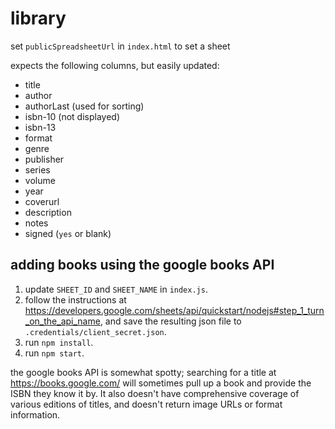 # library

set `publicSpreadsheetUrl` in `index.html` to set a sheet

expects the following columns, but easily updated:

* title
* author
* authorLast (used for sorting)
* isbn-10 (not displayed)
* isbn-13
* format
* genre
* publisher
* series
* volume
* year
* coverurl
* description
* notes
* signed (`yes` or blank)

## adding books using the google books API

1. update `SHEET_ID` and `SHEET_NAME` in `index.js`.
2. follow the instructions at <https://developers.google.com/sheets/api/quickstart/nodejs#step_1_turn_on_the_api_name>, and save the resulting json file to `.credentials/client_secret.json`.
3. run `npm install`.
4. run `npm start`.

the google books API is somewhat spotty; searching for a title at https://books.google.com/ will sometimes pull up a book and provide the ISBN they know it by. It also doesn't have comprehensive coverage of various editions of titles, and doesn't return image URLs or format information.
